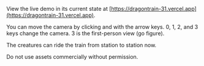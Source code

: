 View the live demo in its current state at [https://dragontrain-31.vercel.app](https://dragontrain-31.vercel.app).

You can move the camera by clicking and with the arrow keys.
0, 1, 2, and 3 keys change the camera. 3 is the first-person view (go figure).

The creatures can ride the train from station to station now.

Do not use assets commercially without permission.
